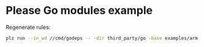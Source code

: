 # Please Go modules example

Regenerate rules:

```bash
plz run --in_wd //cmd/godeps -- -dir third_party/go -base examples/arm -clean -builtin -wollemi -arm
```
